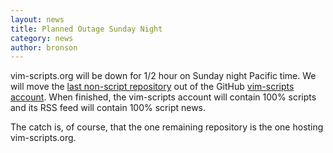 ```yaml
---
layout: news
title: Planned Outage Sunday Night
category: news
author: bronson
---
```


vim-scripts.org will be down for 1/2 hour on Sunday night Pacific time.
We will move the
[last non-script repository](https://github.com/vim-scripts/vim-scripts.github.com)
out of the GitHub [vim-scripts account](https://github.com/vim-scripts).
When finished, the vim-scripts account will contain 100% scripts and
its RSS feed will contain 100% script news.

The catch is, of course, that the one remaining repository is the
one hosting vim-scripts.org.

